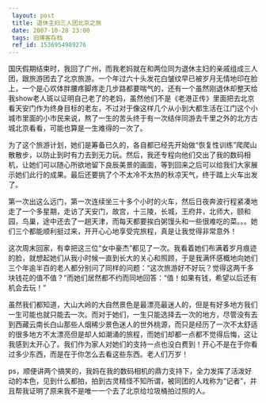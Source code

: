```yaml
---
 layout: post
 title: 退休主妇三人团北京之旅
 date: 2007-10-28 23:00
 tags: 旧博客存档
 ref_id: 1536954989276
---
```

国庆假期结束时，我回了广州，而我老妈就在和两位同为退休主妇的亲戚组成三人团，跟旅游团去了北京旅游。一个年过六十头发花白皱纹早已被岁月无情地印在脸上，一个是心欢体胖腰疼脚疼走几步路都要喘气的，还有一个虽然刚退休却整天给我show老人斑以证明自己老了的老妈，虽然他们不是《老港正传》里面把去北京看天安门作为终身目标的老左，不过对于像这样几个从小到大都生活在江门这个小城市里面的小市民来说，熬了一生的苦头终于有一次结伴同游去千里之外的北方古城北京看看，可能也算是一生难得的一次了。

为了这个旅游计划，她们是筹备已久的，各自都已经先开始做“恢复性训练”爬爬山散散步，以防止到时有力去到无力玩。然后，我还专程向他们交出了我的数码相机，让她们可以随心所欲地留下良辰美景的画面，等到回来之后可以给我们大家展示她们此行的成果。最后还要挑了个不太冷不太热的秋凉天气，终于踏上火车出发了。

第一次出这么远门，第一次连续坐三十多个小时的火车，然后日夜奔波行程紧凑地走了一个多星期，走访了天安门，故宫，十三陵，长城，王府井，北师大，颐和园，鸟巢，途中还去了一趟天津，而每天都要挨白粥馒头和一些很难吃的菜。。。她们三个都能顺利挺过来，开开心心地享受完旅程，真是让我觉得非常意外！

这次周末回家，有幸把这三位“女中豪杰”都见了一次。我看着她们布满着岁月痕迹的脸，就想起她们从我小时候一直到长大的关心和照顾，于是我满怀感概地向她们三个年逾半百的老人都分别问了同样的问题：“这次旅游好不好玩？觉得这两千多块钱花的值不值？”而她们居然都不约而同地回答：“值！如果有钱，希望以后还有机会去玩！”

虽然我们都知道，大山大岭的大自然景色是最漂亮最迷人的，但是有好多地方我们一生可能也就只能去一次。而对于她们，一生只能选择去一次的地方，尽管没有去到西藏云南长白山那些人烟稀少景色迷人的世外桃源，而只是经历了一次不太舒适的很多地方不太漂亮但是却人如潮涌的旅程，而她们却都一点都不觉得后悔，这让我感到太开心了。我们作为家人对她们的支持一点也没白费到！开心不是在于你看过多少东西，而是在于你怎么去看这些东西。老人们万岁！

ps，顺便讲两个搞笑的，我妈在我的数码相机的鼎力支持下，全力发挥了活泼好动的本色，见到什么都拍，拍到古灵精怪不知所谓，被同团的人戏称为“记者”，并且帮我证明了原来我不是唯一一个去了北京给垃圾桶拍过照的人。

